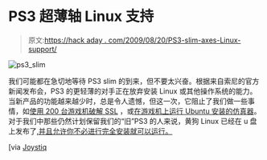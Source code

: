 # PS3 超薄轴 Linux 支持

> 原文:[https://hack aday . com/2009/08/20/PS3-slim-axes-Linux-support/](https://hackaday.com/2009/08/20/ps3-slim-axes-linux-support/)

![ps3_slim](../Images/6dca11cb8011481661f02b07e5398d0e.png "ps3_slim")

我们可能都在急切地等待 PS3 slim 的到来，但不要太兴奋。根据来自索尼的官方新闻发布会，PS3 的更轻薄的对手正在放弃安装 Linux 或其他操作系统的能力。当新产品的功能越来越少时，总是令人遗憾，但这一次，它阻止了我们做一些事情，如[使用 200 台游戏机破解 SSL](http://hackaday.com/2008/12/30/25c3-hackers-completely-break-ssl-using-200-ps3s/) ，或[在游戏机上运行 Ubuntu 安装的仿真器](http://hackaday.com/2009/01/31/ps3-ubuntu-install-for-emulation/)。对于我们中那些仍然计划保留我们的“旧”PS3 的人来说，黄狗 Linux 已经在 u 盘上发布了[,并且允许你不必进行完全安装就可以运行。](http://ps3mods.blogspot.com/2009/08/yellow-dog-linux-on-stick-for-ps3.html)

[via [Joystiq](http://www.joystiq.com/2009/08/18/ps3-slim-drops-optional-os-install-feature/)